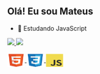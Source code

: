## Olá! Eu sou Mateus
- 🌱 Estudando JavaScript

<div>
  <a href="https://github.com/MateusCamargoS-1">
  <img height="180em" src="https://github-readme-stats.vercel.app/api?username=MateusCamargoS-1&show_icons=true&theme=dark&include_all_commits=true&count_private=true"/>
  <img height="180em" src="https://github-readme-stats.vercel.app/api/top-langs/?username=MateusCamargoS-1&layout=compact&langs_count=16&theme=dark"/>
</div>
<div style="display: inline_block"><br>
 <img align="center" alt="Math-HTML" height="30" width="40" src="https://raw.githubusercontent.com/devicons/devicon/master/icons/html5/html5-original.svg">
  <img align="center" alt="Math-CSS" height="30" width="40" src="https://raw.githubusercontent.com/devicons/devicon/master/icons/css3/css3-original.svg">
  <img align="center" alt="Math-CSS" height="30" width="40" src="https://raw.githubusercontent.com/devicons/devicon/master/icons/javascript/javascript-original.svg">
</div>
